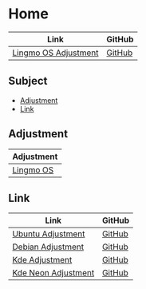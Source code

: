 

# Home

| Link | GitHub |
| ---- | ------ |
| [Lingmo OS Adjustment](https://samwhelp.github.io/lingmo-adjustment/) | [GitHub](https://github.com/samwhelp/lingmo-adjustment) |




## Subject

* [Adjustment](#adjustment)
* [Link](#link)




## Adjustment

| Adjustment |
| ---------- |
| [Lingmo OS](https://github.com/samwhelp/lingmo-adjustment/tree/main/prototype/main) |




## Link

| Link | GitHub |
| ---- | ------ |
| [Ubuntu Adjustment](https://samwhelp.github.io/ubuntu-adjustment/) | [GitHub](https://github.com/samwhelp/ubuntu-adjustment) |
| [Debian Adjustment](https://samwhelp.github.io/debian-adjustment/) | [GitHub](https://github.com/samwhelp/debian-adjustment) |
| [Kde Adjustment](https://samwhelp.github.io/kde-adjustment/) | [GitHub](https://github.com/samwhelp/kde-adjustment) |
| [Kde Neon Adjustment](https://samwhelp.github.io/kde-neon-adjustment/) | [GitHub](https://github.com/samwhelp/kde-neon-adjustment) |
